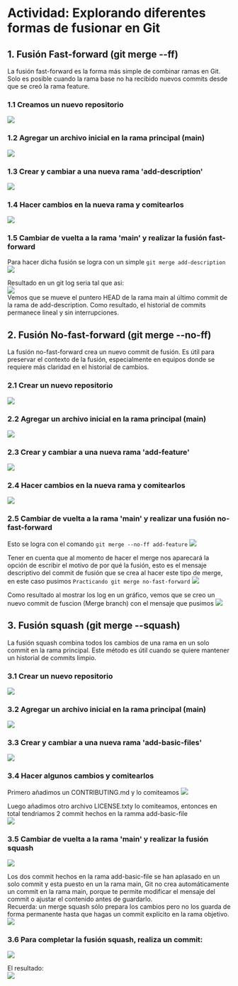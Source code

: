 # Actividad: Explorando diferentes formas de fusionar en Git

## 1. Fusión Fast-forward (git merge --ff)  
La fusión fast-forward es la forma más simple de combinar ramas en Git. Solo es posible cuando la rama base no ha recibido nuevos commits desde que se creó la rama feature. 
### 1.1 Creamos un nuevo repositorio  
![](img/FF-1.png)  
  
### 1.2 Agregar un archivo inicial en la rama principal (main) 
![](img/FF-2.png)  
  
### 1.3  Crear y cambiar a una nueva rama 'add-description'  
![](img/FF-3.png)  
  
### 1.4 Hacer cambios en la nueva rama y comitearlos  
![](img/FF-4.png)  
  
### 1.5 Cambiar de vuelta a la rama 'main' y realizar la fusión fast-forward  
Para hacer dicha fusión se logra con un simple `git merge add-description`
![](img/FF-5.png)  
  
Resultado en un git log seria tal que asi:  
![](img/FF-6.png)  
Vemos que se mueve el puntero HEAD de la rama main al último commit de la rama de add-description. Como resultado, el historial de commits permanece lineal y
sin interrupciones.
  
## 2.  Fusión No-fast-forward (git merge --no-ff)  
La fusión no-fast-forward crea un nuevo commit de fusión. Es útil para preservar el contexto de la fusión, especialmente en equipos donde se requiere más claridad en el historial de cambios.  
  
### 2.1 Crear un nuevo repositorio  
![](img/NFF-1.png)  
  
### 2.2 Agregar un archivo inicial en la rama principal (main)  
![](img/NFF-2.png)  
  
### 2.3 Crear y cambiar a una nueva rama 'add-feature'  
![](img/NFF-3.png)  
  
### 2.4 Hacer cambios en la nueva rama y comitearlos  
![](img/NFF-4.png)  
  
### 2.5 Cambiar de vuelta a la rama 'main' y realizar una fusión no-fast-forward   
Esto se logra con el comando `git merge --no-ff add-feature` 
![](img/NFF-6.png)  
  
Tener en cuenta que al momento de hacer el merge nos aparecará la opción de escribir el motivo de por qué la fusión, esto es el mensaje descriptivo del commit de fusión que se crea al hacer este tipo de merge, en este caso pusimos `Practicando git merge no-fast-forward`
![](img/NFF-5.png) 
  
Como resultado al mostrar los log en un gráfico, vemos que se creo un nuevo commit de fuscion (Merge branch) con el mensaje que pusimos
![](img/NFF-7.png)  
  
## 3. Fusión squash (git merge --squash)  
La fusión squash combina todos los cambios de una rama en un solo commit en la rama principal. Este método es útil cuando se quiere mantener un historial de commits limpio.
  
### 3.1 Crear un nuevo repositorio  
![](img/squash-1.png)  
  
### 3.2 Agregar un archivo inicial en la rama principal (main)  
![](img/squash-2.png)  
  
### 3.3 Crear y cambiar a una nueva rama 'add-basic-files'  
![](img/squash-3.png)  
  
### 3.4 Hacer algunos cambios y comitearlos  
Primero añadimos un CONTRIBUTING.md y lo comiteamos
![](img/squash-4.png)  
  
Luego añadimos otro archivo LICENSE.txty lo comiteamos, entonces en total tendriamos 2 commit hechos en la ramma add-basic-file   
![](img/squash-5.png)
  
### 3.5 Cambiar de vuelta a la rama 'main' y realizar la fusión squash  
![](img/squash-6.png)  
    
Los dos commit hechos en la rama add-basic-file se han aplasado en un solo commit y esta puesto en un la rama main, Git no crea automáticamente un commit en la rama main,  porque te permite modificar el mensaje del commit o ajustar el contenido antes de guardarlo.  
Recuerda: un merge squash sólo prepara los cambios pero no los guarda de forma permanente hasta que hagas un commit explícito en la rama objetivo.   
![](img/squash%206.1.png)  

### 3.6 Para completar la fusión squash, realiza un commit:  
![](img/squash-7.png)  
  
El resultado:  
![](img/squash-8.png)
